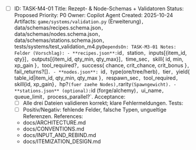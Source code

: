 - [ ] ID: TASK-M4-01
  Title: Rezept- & Node-Schemas + Validatoren
  Status: Proposed
  Priority: P0
  Owner: Copilot Agent
  Created: 2025-10-24
  Artifacts: `game/systems/validation.py` (Erweiterung)`, `data/schemas/recipes.schema.json`, `data/schemas/nodes.schema.json`, `data/schemas/stations.schema.json`, `tests/systems/test_validation_m4.py`
  DependsOn: TASK-M3-01
  Notes:
  Felder (Vorschlag):
        - **recipes.json**: `id`, `station`, `inputs[{item_id, qty}]`, `outputs[{item_id, qty_min, qty_max}]`, `time_sec`, `skill{ id, min, xp_gain }`, `tool_required?`, `success{ chance, crit_chance, crit_bonus }`, `fail_returns?[]`.
        - **nodes.json**: `id`, `type(ore/tree/herb)`, `tier`, `yield{ table_id|item_id, qty_min, qty_max }`, `respawn_sec`, `tool_required`, `skill{id, xp_gain}`, `hp?` (fuer zaehe Nodes), `rarity` (Spawngewicht).
        - **stations.json** (optional): `id (forge/alchemy)`, `ui_name`, `queue_limit`, `process_parallel?`.
  Acceptance:
  - [ ] Alle drei Dateien validieren korrekt; klare Fehlermeldungen.
  Tests:
  - [ ] Positiv/Negativ: fehlende Felder, falsche Typen, ungueltige Referenzen.
  References:
  - docs/ARCHITECTURE.md
  - docs/CONVENTIONS.md
  - docs/INPUT_AND_REBIND.md
  - docs/ITEMIZATION_DESIGN.md
